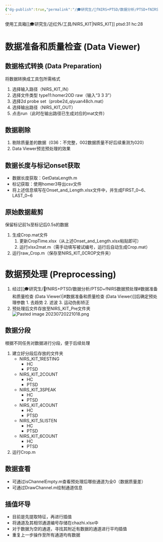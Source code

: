 ```yaml
---
{"dg-publish":true,"permalink":"/🎓研究生/🌙fNIRS+PTSD/数据分析/PTSD+fNIRS数据预处理/","dgPassFrontmatter":true}
---
```



使用工具箱[[🎓研究生/近红外/工具/NIRS_KIT\|NIRS_KIT]]
ptsd:31
hc:28
# 数据准备和质量检查 (Data Viewer)
## 数据格式转换 (Data Preparation)
将数据转换成工具包所需格式
1. 选择输入路径（NIRS_KIT_IN）
2. 选择文件类型 type11:homer2OD raw（输入“3 3 3”）
3. 选择2d probe set（probe2d_qiyuan48ch.mat）
4. 选择输出路径（NIRS_KIT_OUT）
5. 点击run（此时在输出路径已生成对应的mat文件）
## 数据剔除
1. 剔除质量差的数据（036：不完整，002数据质量不好后续重测为020）
2. Data Viewer预览预处理的效果
## 数据长度与标记onset获取
- 数据长度获取：GetDataLength.m
- 标记获取：使用homer3导出csv文件
- 将上述信息填写在Onset_and_Length.xlsx文件中，并生成FIRST_0~6、LAST_0~6
## 原始数据裁剪
保留标记前1s至标记后0.5s的数据
1. 生成Crop.mat文件
	1. 更新CropTime.xlsx（从上述Onset_and_Length.xlsx粘贴即可）
	2. 运行xlsx2mat.m（需手动填写被试编号，运行后自动生成Crop.mat）
2. 运行raw_Crop.m（保存至NIRS_KIT_0CROP文件夹）
# 数据预处理 (Preprocessing)
1. 经过[[🎓研究生/🌙fNIRS+PTSD/数据分析/PTSD+fNIRS数据预处理#数据准备和质量检查 (Data Viewer)\|#数据准备和质量检查 (Data Viewer)]]后确定预处理参数
		1. 去趋势
		2. 滤波
		3. 运动伪影矫正
2. 预处理后文件存放至NIRS_KIT_Pre文件夹
![Pasted image 20230720221018.png](/img/user/%F0%9F%93%8Cpic/Pasted%20image%2020230720221018.png)

## 数据分段
根据不同任务对数据进行分段，便于后续处理
1. 建立好分段后存放的文件夹
	- NIRS_KIT_1RESTING
		- HC
		- PTSD
	- NIRS_KIT_2COUNT
		- HC
		- PTSD
	- NIRS_KIT_3SPEAK		
		- HC
		- PTSD
	- NIRS_KIT_4COUNT
		- HC
		- PTSD
	- NIRS_KIT_5LISTEN
		- HC
		- PTSD
	- NIRS_KIT_6COUNT
		- HC
		- PTSD
1. 运行Crop.m
## 数据查看
- 可通过isChannelEmpty.m查看预处理后哪些通道为全0（数据质量差）
- 可通过DrawChannel.m绘制通道信息
## 插值坏导
- 目前是先提取特征，再进行插值
- 将通道及其相邻通道编号存储在chazhi.xlsx中
- 对于数据为空的通道，寻找其附近有数据的通道进行平均插值
- 重复上一步操作至所有通道均有数据




